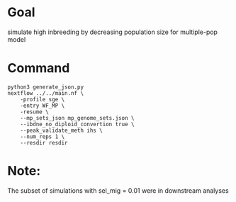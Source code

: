 # Goal

simulate high inbreeding by decreasing population size for multiple-pop model

# Command

```
python3 generate_json.py
nextflow ../../main.nf \
    -profile sge \
    -entry WF_MP \
    -resume \
    --mp_sets_json mp_genome_sets.json \
    --ibdne_no_diploid_convertion true \
    --peak_validate_meth ihs \
    --num_reps 1 \
    --resdir resdir
```

# Note:

The subset of simulations with sel_mig = 0.01 were in downstream analyses
